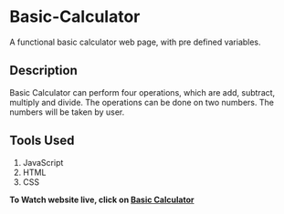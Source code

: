 # Basic-Calculator
 A functional basic calculator web page, with pre defined variables.
 
## Description
Basic Calculator can perform four operations, which are add, subtract, multiply and divide. The operations can  be done on two numbers. The numbers will be taken by user.

## Tools Used
1. JavaScript
2. HTML
3. CSS

<p><strong>To Watch website live, click on <a href=""> Basic Calculator </a></strong></p>